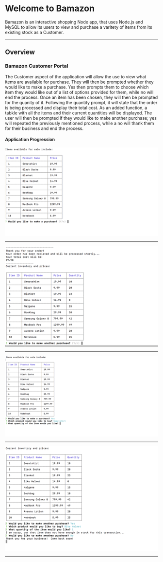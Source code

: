 # Welcome to Bamazon

Bamazon is an interactive shopping Node app, that uses Node.js and MySQL to allow its users to view and purchase a varitety of items from its existing stock as a Customer.

***

## Overview

### Bamazon Customer Portal

The Customer aspect of the application will allow the use to view what items are available for purchase.  They will then be prompted whether they would like to make a purchase.  Yes then prompts them to choose which item they would like out of a list of options provided for them, while no will end the process.  Once an item has been chosen, they will then be prompted for the quanity of it.  Following the quantity prompt, it will state that the order is being processed and display their total cost.  As an added function, a tabkle with all the items and their current quantities will be displayed.  The user will then be prompted if they would like to make another purchase; yes will repeated the previously mentioned process, while a no will thank them for their business and end the process.

#### Application Progression

![CLI Images](images/openingImage.png)
***
![CLI Images](images/orderReceived.png)
***
![CLI Images](images/quantityImage.png)
***
![CLI Images](images/endImage.png)

***
